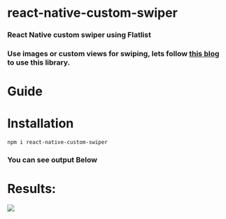 # react-native-custom-swiper

### React Native custom swiper using Flatlist

### Use images or custom views for swiping, lets follow [this blog](https://www.logisticinfotech.com/blog/react-native-custom-swiper/) to use this library.

# Guide

# Installation
```
npm i react-native-custom-swiper
```

### You can see output Below

# Results:
![](RNCustomSwiper.gif)

